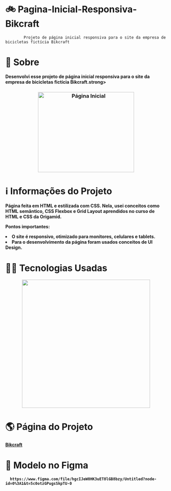 # 🚲 Pagina-Inicial-Responsiva-Bikcraft

            Projeto de página inicial responsiva para o site da empresa de bicicletas fictícia Bikcraft
                                                   


# 🔎 **Sobre**
                                              
<p><strong>Desenvolvi esse projeto de página inicial responsiva para o site da empresa de bicicletas fictícia Bikcraft.strong><p>

<h3 align="center">
    <img src="https://user-images.githubusercontent.com/113942221/211700574-7db5181c-cb5a-4e37-a75b-3963add5136f.png" width="300" height="250" alt="Página Inicial">
</h3>


# ℹ️ **Informações do Projeto**

Página feita em HTML e estilizada com CSS. Nela, usei conceitos como HTML semântico, CSS Flexbox e Grid Layout aprendidos no curso de HTML e CSS da Origamid.

Pontos importantes:

<li>O site é responsivo, otimizado para monitores, celulares e tablets.</li>

<li>Para o desenvolvimento da página foram usados conceitos de UI Design.</li>


# 👩‍💻 **Tecnologias Usadas**

<p align="center">
<img width="400" src="https://user-images.githubusercontent.com/113942221/211683012-c76dcf55-a359-46d9-b7de-5b0792025e80.jpg">
</p>

# 🌎 **Página do Projeto**
[Bikcraft](https://araujoeduarda.github.io/Pagina-Inicial-Responsiva-Bikcraft/)

# 🎨 **Modelo no Figma**
      https://www.figma.com/file/hgcIJeW0HK3uET8lGB8bzy/Untitled?node-id=0%3A1&t=5c0otzGPugsSkpTU-0
